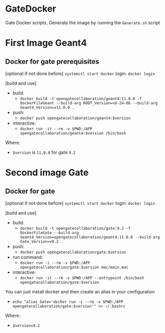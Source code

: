 # GateDocker
Gate Docker scripts, Generate the image by running the `Generate.sh` script

# First Image Geant4
## Docker for gate prerequisites

[optional if not done before]
`systemctl start docker`
login: `docker login`

[build and use]
* build: 
    * `docker build -t opengatecollaboration/geant4:11.0.0 -f DockerFileGeant --build-arg ROOT_Version=v6-24-06 --build-arg Geant4_Version=v11.0.0 .`
* push: 
    * `docker push opengatecollaboration/geant4:$version`
* interactive: 
    * `docker run -it --rm -v $PWD:/APP opengatecollaboration/geant4:$version /bin/bash`

Where: 

* `$version` is `11.0.0` for gate `9.2`

# Second image Gate
## Docker for gate

[optional if not done before]
`systemctl start docker`
login: `docker login`

[build and use]
* build: 
    * `docker build -t opengatecollaboration/gate:9.2 -f DockerFileGate --build-arg Geant4_Version=opengatecollaboration/geant4:11.0.0 --build-arg Gate_Version=v9.2 .`
* push:  
    * `docker push opengatecollaboration/gate:$version`
* run command:  
    * `docker run -i --rm -v $PWD:/APP opengatecollaboration/gate:$version mac/main.mac`
* interactive:  
    * `docker run -it --rm -v $PWD:/APP --entrypoint /bin/bash opengatecollaboration/gate:$version`

You can just install docker and then create an alias in your configuration
* ```echo "alias Gate='docker run -i --rm -v $PWD:/APP opengatecollaboration/gate:$version'" >> ~/.bashrc```

Where: 
* `$version=9.2`

